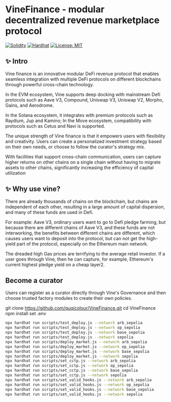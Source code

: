 # VineFinance - modular decentralized revenue marketplace protocol
[![Solidity](https://img.shields.io/badge/Solidity-0.8.20-blue)](https://soliditylang.org/)
[![Hardhat](https://img.shields.io/badge/Hardhat-2.12.0-yellow)](https://hardhat.org)
[![License: MIT](https://img.shields.io/badge/License-MIT-green.svg)](https://opensource.org/licenses/MIT)

## ✨ Intro
Vine finance is an innovative modular DeFi revenue protocol that enables seamless integration with multiple DeFi protocols on different blockchains through powerful cross-chain technology. 

In the EVM ecosystem, Vine supports deep docking with mainstream Defi protocols such as Aave V3, Compound, Uniswap V3, Uniswap V2, Morpho, Gains, and Aerodrome. 

In the Solana ecosystem, it integrates with premium protocols such as Raydium, Jup and Kamino; In the Move ecosystem, compatibility with protocols such as Cetus and Navi is supported.

The unique strength of Vine finance is that it empowers users with flexibility and creativity. Users can create a personalized investment strategy based on their own needs, or choose to follow the curator's strategy mix. 

With facilities that support cross-chain communication, users can capture higher returns on other chains on a single chain without having to migrate assets to other chains, significantly increasing the efficiency of capital utilization

## ✨ Why use vine?
There are already thousands of chains on the blockchain, but chains are independent of each other, resulting in a large amount of capital dispersion, and many of these funds are used in Defi. 

For example: Aave V3, ordinary users want to go to Defi pledge farming, but because there are different chains of Aave V3, and these funds are not interworking, the benefits between different chains are different, which causes users want to deposit into the protocol, but can not get the high-yield part of the protocol, especially on the Ethereum main network. 

The dreaded high Gas prices are terrifying to the average retail investor. If a user goes through Vine, then he can capture, for example, Ethereum's current highest pledge yield on a cheap layer2.

## Become a curator
Users can register as a curator directly through Vine's Governance and then choose trusted factory modules to create their own policies.

git clone https://github.com/quqicolour/VineFinance.git
cd VineFinance
npm install
set .env
```bash
npx hardhat run scripts/test_deploy.js --network arb_sepolia
npx hardhat run scripts/test_deploy.js --network op_sepolia
npx hardhat run scripts/test_deploy.js --network base_sepolia
npx hardhat run scripts/test_deploy.js --network sepolia
npx hardhat run scripts/deploy_market.js --network arb_sepolia
npx hardhat run scripts/deploy_market.js --network op_sepolia
npx hardhat run scripts/deploy_market.js --network base_sepolia
npx hardhat run scripts/deploy_market.js --network sepolia
npx hardhat run scripts/set_cctp.js --network arb_sepolia
npx hardhat run scripts/set_cctp.js --network op_sepolia
npx hardhat run scripts/set_cctp.js --network base_sepolia
npx hardhat run scripts/set_cctp.js --network sepolia
npx hardhat run scripts/set_valid_hooks.js --network arb_sepolia
npx hardhat run scripts/set_valid_hooks.js --network op_sepolia
npx hardhat run scripts/set_valid_hooks.js --network base_sepolia
npx hardhat run scripts/set_valid_hooks.js --network sepolia
```



